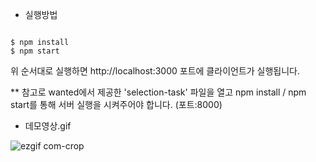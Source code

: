 
- 실행방법 
```

$ npm install
$ npm start

```
위 순서대로 실행하면 http://localhost:3000 포트에 클라이언트가 실행됩니다. 

 ** 참고로 wanted에서 제공한 'selection-task' 파일을 열고 npm install / npm start를 통해 서버 실행을 시켜주어야 합니다. (포트:8000)


 
- 데모영상.gif

![ezgif com-crop](https://user-images.githubusercontent.com/80307779/232681548-05f2e67b-58d1-4757-8c5d-bd07bf02299a.gif)
